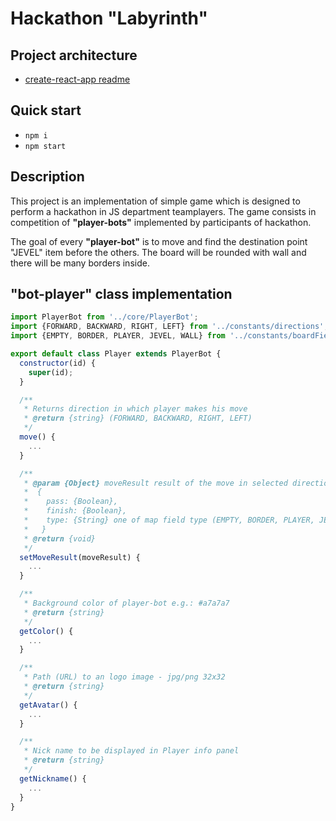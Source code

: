 # Hackathon "Labyrinth"

## Project architecture
 - [create-react-app readme](./docs/create-react-app.md)

## Quick start
 - `npm i`
 - `npm start`

## Description
This project is an implementation of simple game which is designed to perform a hackathon in JS department teamplayers.
The game consists in competition of **"player-bots"** implemented by participants of hackathon.

The goal of every **"player-bot"** is to move and find the destination point "JEVEL" item before the others. The board will be rounded with wall and there will be many borders inside.

## **"bot-player"** class implementation
```js
import PlayerBot from '../core/PlayerBot';
import {FORWARD, BACKWARD, RIGHT, LEFT} from '../constants/directions';
import {EMPTY, BORDER, PLAYER, JEVEL, WALL} from '../constants/boardFields';

export default class Player extends PlayerBot {
  constructor(id) {
    super(id);
  }

  /**
   * Returns direction in which player makes his move
   * @return {string} (FORWARD, BACKWARD, RIGHT, LEFT)
   */
  move() {
    ...
  }

  /**
   * @param {Object} moveResult result of the move in selected direction
   *  {
   *    pass: {Boolean},
   *    finish: {Boolean},
   *    type: {String} one of map field type (EMPTY, BORDER, PLAYER, JEVEL, WALL)
   *   }
   * @return {void}
   */
  setMoveResult(moveResult) {
    ...
  }

  /**
   * Background color of player-bot e.g.: #a7a7a7
   * @return {string}
   */
  getColor() {
    ...
  }

  /**
   * Path (URL) to an logo image - jpg/png 32x32
   * @return {string}
   */
  getAvatar() {
    ...
  }

  /**
   * Nick name to be displayed in Player info panel
   * @return {string}
   */
  getNickname() {
    ...
  }
}
```
